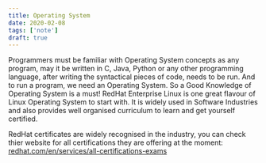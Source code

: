 ```yaml
---
title: Operating System
date: 2020-02-08
tags: ['note']
draft: true
---
```


Programmers must be familiar with Operating System concepts as any program, may it be written in C, Java, Python or any other programming language, after writing the syntactical pieces of code, needs to be run. And to run a program, we need an Operating System. So a Good Knowledge of Operating System is a must!
RedHat Enterprise Linux is one great flavour of Linux Operating System to start with. It is widely used in Software Industries and also provides well organised curriculum to learn and get yourself certified. 

RedHat certificates are widely recognised in the industry, you can check thier website for all certifications they are offering at the moment: [redhat.com/en/services/all-certifications-exams](https://www.redhat.com/en/services/all-certifications-exams)


